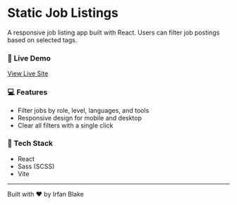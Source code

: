 # Static Job Listings

A responsive job listing app built with React. Users can filter job postings based on selected tags.

### 🔗 Live Demo
[View Live Site](https://Mohammad-Irfan-Noorzada.github.io/static-job-listing)

### 💻 Features
- Filter jobs by role, level, languages, and tools
- Responsive design for mobile and desktop
- Clear all filters with a single click

### 🚀 Tech Stack
- React
- Sass (SCSS)
- Vite

---

Built with ❤️ by Irfan Blake
